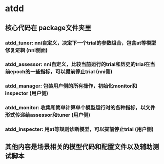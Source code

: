 # atdd
## 核心代码在 package文件夹里
### atdd_tuner: nni自定义，决定下一个trial的参数组合，包含at等模型修复逻辑 (nni侧面)
### atdd_assessor: nni自定义，比较当前运行的trial和历史的trial在当前epoch的一些指标，可以提前停止trial (nni侧)
### atdd_manager: 包装用户侧的所有操作，初始化monitor和inspector  (用户侧)
### atdd_monitor: 收集和简单计算单个模型运行时的各种指标，以文件形式传递给assessor和tuner (用户侧)
### atdd_inspecter: 用at等规则诊断模型，可以提前停止trial (用户侧)
## 其他内容是场景相关的模型代码和配置文件以及辅助测试脚本
